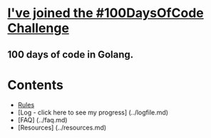 # [I've joined the #100DaysOfCode Challenge](http://www.100daysofcode.com/ "Official Website")

## 100 days of code in Golang.

# Contents
  * [Rules](../blob/master/rules.md)
  * [Log - click here to see my progress] (../logfile.md)
  * [FAQ] (../faq.md)
  * [Resources] (../resources.md)
